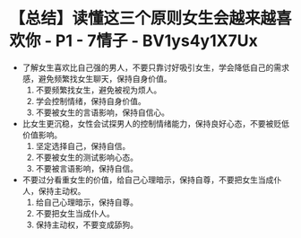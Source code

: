 # 【总结】读懂这三个原则女生会越来越喜欢你 - P1 - 7情子 - BV1ys4y1X7Ux

-   了解女生喜欢比自己强的男人，不要只靠讨好吸引女生，学会降低自己的需求感，避免频繁找女生聊天，保持自身价值。
    1.  不要频繁找女生，避免被视为烦人。
    2.  学会控制情绪，保持自身价值。
    3.  不要被女生的言语影响，保持自信心。
-   比女生更沉稳，女性会试探男人的控制情绪能力，保持良好心态，不要被贬低价值影响。
    1.  坚定选择自己，保持自信。
    2.  不要被女生的测试影响心态。
    3.  不要被言语影响，保持自信。
-   不要过分看重女生的价值，给自己心理暗示，保持自尊，不要把女生当成仆人，保持主动权。
    1.  给自己心理暗示，保持自尊。
    2.  不要把女生当成仆人。
    3.  保持主动权，不要变成舔狗。